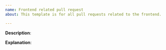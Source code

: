 ```yaml
---
name: Frontend related pull request
about: This template is for all pull requests related to the frontend.

---
```


**Description**:
<Add a short description>

**Explanation**:
<Explain why changes were made>
